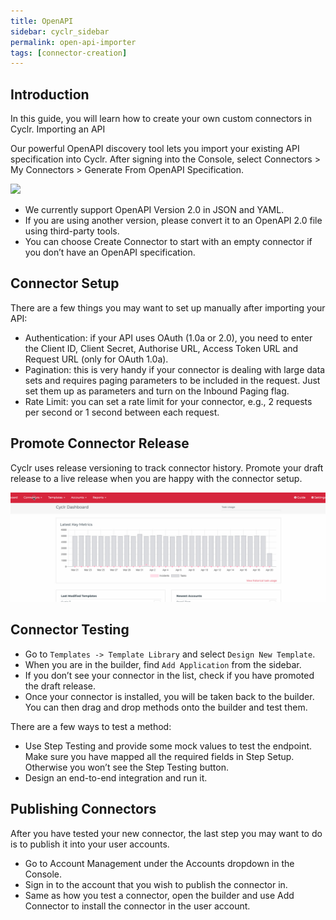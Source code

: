 ```yaml
---
title: OpenAPI
sidebar: cyclr_sidebar
permalink: open-api-importer
tags: [connector-creation]
---
```


## Introduction

In this guide, you will learn how to create your own custom connectors in Cyclr.
Importing an API

Our powerful OpenAPI discovery tool lets you import your existing API specification into Cyclr.
After signing into the Console, select Connectors > My Connectors > Generate From OpenAPI Specification.


![](./images/import-api-1.gif)

* We currently support OpenAPI Version 2.0 in JSON and YAML.
* If you are using another version, please convert it to an OpenAPI 2.0 file using third-party tools.
* You can choose Create Connector to start with an empty connector if you don’t have an OpenAPI specification.

## Connector Setup ##

There are a few things you may want to set up manually after importing your API:

* Authentication: if your API uses OAuth (1.0a or 2.0), you need to enter the Client ID, Client Secret, Authorise URL, Access Token URL and Request URL (only for OAuth 1.0a).
* Pagination: this is very handy if your connector is dealing with large data sets and requires paging parameters to be included in the request. Just set them up as parameters and turn on the Inbound Paging flag.
* Rate Limit: you can set a rate limit for your connector, e.g., 2 requests per second or 1 second between each request.

## Promote Connector Release ##

Cyclr uses release versioning to track connector history. Promote your draft release to a live release when you are happy with the connector setup.

![](./images/promote-connector.gif)

## Connector Testing ##

* Go to ``Templates -> Template Library`` and select ``Design New Template``.
* When you are in the builder, find ``Add Application`` from the sidebar.
* If you don’t see your connector in the list, check if you have promoted the draft release.
* Once your connector is installed, you will be taken back to the builder. You can then drag and drop methods onto the builder and test them.

There are a few ways to test a method:

* Use Step Testing and provide some mock values to test the endpoint. Make sure you have mapped all the required fields in Step Setup. Otherwise you won’t see the Step Testing button.
* Design an end-to-end integration and run it.

## Publishing Connectors ##

After you have tested your new connector, the last step you may want to do is to publish it into your user accounts.

* Go to Account Management under the Accounts dropdown in the Console.
* Sign in to the account that you wish to publish the connector in.
* Same as how you test a connector, open the builder and use Add Connector to install the connector in the user account.
